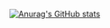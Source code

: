 [![Anurag's GitHub stats](https://github-readme-stats.vercel.app/api?username=luni64)](https://github.com/anuraghazra/github-readme-stats)
